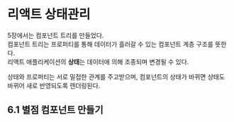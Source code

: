 # 리액트 상태관리

5장에서는 컴포넌트 트리를 만들었다.  
컴포넌트 트리는 프로퍼티를 통해 데이터가 흘러갈 수 있는 컴포넌트 계층 구조를 뜻한다.  
리액트 애플리케이션의 **상태**는 데이터에 의해 조종되며 변경될 수 있다.  

상태와 프로퍼티는 서로 밀접한 관계를 주고받으며, 컴포넌트의 상태가 바뀌면 상태도 바뀌어 새로 반영되도록 렌더링된다.  

## 6.1 별점 컴포넌트 만들기 
